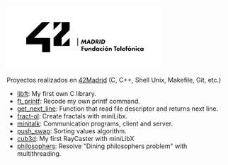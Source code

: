 ![42Madrid](https://github.com/ivanoriola/42/blob/5e158c4529e7a1a53435cfac0ce9b08c21ffa173/logo%2042Madrid.png)

Proyectos realizados en [42Madrid](https://www.42madrid.com/) (C, C++, Shell Unix, Makefile, Git, etc.)
* [libft](https://github.com/ivanoriola/42/tree/main/libft): My first own C library.
* [ft_printf](https://github.com/ivanoriola/42/tree/main/ft_printf): Recode my own printf command.
* [get_next_line](https://github.com/ivanoriola/42/tree/main/get_next_line): Function that read file descriptor and returns next line.
* [fract-ol](https://github.com/ivanoriola/42/tree/main/fract-ol): Create fractals with miniLibx.
* [minitalk](https://github.com/ivanoriola/42/tree/main/minitalk): Communication programs, client and server.
* [push_swap](https://github.com/ivanoriola/42/tree/main/push_swap): Sorting values algorithm.
* [cub3d](https://github.com/ivanoriola/42/tree/main/cub3d): My first RayCaster with miniLibX
* [philosophers](https://github.com/ivanoriola/42/tree/main/philosophers): Resolve "Dining philosophers problem" with multithreading.
